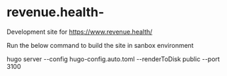 # revenue.health-
Development site for https://www.revenue.health/

Run the below command to build the site in sanbox environment

hugo server --config hugo-config.auto.toml --renderToDisk public --port 3100 